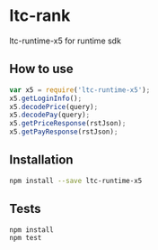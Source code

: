 # ltc-rank
ltc-runtime-x5 for runtime sdk

## How to use
```js
var x5 = require('ltc-runtime-x5');
x5.getLoginInfo();
x5.decodePrice(query);
x5.decodePay(query);
x5.getPriceResponse(rstJson);
x5.getPayResponse(rstJson);
```

## Installation
```sh
npm install --save ltc-runtime-x5
```

## Tests
```sh
npm install
npm test
```